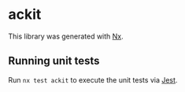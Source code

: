 # ackit

This library was generated with [Nx](https://nx.dev).

## Running unit tests

Run `nx test ackit` to execute the unit tests via [Jest](https://jestjs.io).
